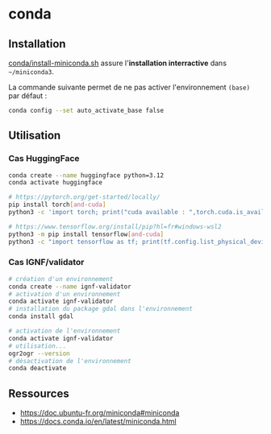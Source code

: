 # conda

## Installation

[conda/install-miniconda.sh](install-miniconda.sh) assure l'**installation interractive** dans `~/miniconda3`.

La commande suivante permet de ne pas activer l'environnement `(base)` par défaut :

```bash
conda config --set auto_activate_base false
```

## Utilisation

### Cas HuggingFace

```bash
conda create --name huggingface python=3.12
conda activate huggingface

# https://pytorch.org/get-started/locally/
pip install torch[and-cuda]
python3 -c 'import torch; print("cuda available : ",torch.cuda.is_available())'

# https://www.tensorflow.org/install/pip?hl=fr#windows-wsl2
python3 -m pip install tensorflow[and-cuda]
python3 -c "import tensorflow as tf; print(tf.config.list_physical_devices('GPU'))"
```


### Cas IGNF/validator

```bash
# création d'un environnement
conda create --name ignf-validator
# activation d'un environnement
conda activate ignf-validator
# installation du package gdal dans l'environnement
conda install gdal
```

```bash
# activation de l'environnement
conda activate ignf-validator
# utilisation...
ogr2ogr --version
# désactivation de l'environnement
conda deactivate
```

## Ressources

* https://doc.ubuntu-fr.org/miniconda#miniconda
* https://docs.conda.io/en/latest/miniconda.html
